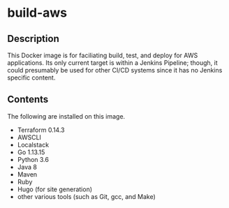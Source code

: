 # build-aws

## Description

This Docker image is for faciliating build, test, and deploy for AWS applications.  Its only current target is within a Jenkins Pipeline; though, it could presumably be used for other CI/CD systems since it has no Jenkins specific content.

## Contents

The following are installed on this image.

- Terraform 0.14.3
- AWSCLI
- Localstack
- Go 1.13.15
- Python 3.6
- Java 8
- Maven
- Ruby
- Hugo (for site generation)
- other various tools (such as Git, gcc, and Make)
